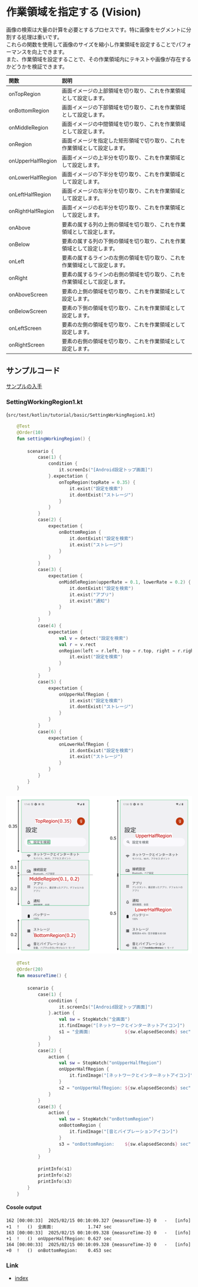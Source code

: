# 作業領域を指定する (Vision)

画像の検索は大量の計算を必要とするプロセスです。特に画像をセグメントに分割する処理は重いです。<br>
これらの関数を使用して画像のサイズを縮小し作業領域を設定することでパフォーマンスを向上できます。<br>
また、作業領域を設定することで、その作業領域内にテキストや画像が存在するかどうかを検証できます。

| 関数                | 説明                                    |
|:------------------|:--------------------------------------|
| onTopRegion       | 画面イメージの上部領域を切り取り、これを作業領域として設定します。     |
| onBottomRegion    | 画面イメージの下部領域を切り取り、これを作業領域として設定します。     |
| onMiddleRegion    | 画面イメージの中間領域を切り取り、これを作業領域として設定します。     |
| onRegion          | 画面イメージを指定した矩形領域で切り取り、これを作業領域として設定します。 |
| onUpperHalfRegion | 画面イメージの上半分を切り取り、これを作業領域として設定します。      |
| onLowerHalfRegion | 画面イメージの下半分を切り取り、これを作業領域として設定します。      |
| onLeftHalfRegion  | 画面イメージの左半分を切り取り、これを作業領域として設定します。      |
| onRightHalfRegion | 画面イメージの右半分を切り取り、これを作業領域として設定します。      |
| onAbove           | 要素の属する列の上側の領域を切り取り、これを作業領域として設定します。   |
| onBelow           | 要素の属する列の下側の領域を切り取り、これを作業領域として設定します。   |
| onLeft            | 要素の属するラインの左側の領域を切り取り、これを作業領域として設定します。 |
| onRight           | 要素の属するラインの右側の領域を切り取り、これを作業領域として設定します。 |
| onAboveScreen     | 要素の上側の領域を切り取り、これを作業領域として設定します。        |
| onBelowScreen     | 要素の下側の領域を切り取り、これを作業領域として設定します。        |
| onLeftScreen      | 要素の左側の領域を切り取り、これを作業領域として設定します。        |
| onRightScreen     | 要素の右側の領域を切り取り、これを作業領域として設定します。        |

## サンプルコード

[サンプルの入手](../../../getting_samples_ja.md)

### SettingWorkingRegion1.kt

(`src/test/kotlin/tutorial/basic/SettingWorkingRegion1.kt`)

```kotlin
    @Test
    @Order(10)
    fun settingWorkingRegion() {

        scenario {
            case(1) {
                condition {
                    it.screenIs("[Android設定トップ画面]")
                }.expectation {
                    onTopRegion(topRate = 0.35) {
                        it.exist("設定を検索")
                        it.dontExist("ストレージ")
                    }
                }
            }
            case(2) {
                expectation {
                    onBottomRegion {
                        it.dontExist("設定を検索")
                        it.exist("ストレージ")
                    }
                }
            }
            case(3) {
                expectation {
                    onMiddleRegion(upperRate = 0.1, lowerRate = 0.2) {
                        it.dontExist("設定を検索")
                        it.exist("アプリ")
                        it.exist("通知")
                    }
                }
            }
            case(4) {
                expectation {
                    val v = detect("設定を検索")
                    val r = v.rect
                    onRegion(left = r.left, top = r.top, right = r.right, bottom = r.bottom) {
                        it.exist("設定を検索")
                    }
                }
            }
            case(5) {
                expectation {
                    onUpperHalfRegion {
                        it.exist("設定を検索")
                        it.dontExist("ストレージ")
                    }
                }
            }
            case(6) {
                expectation {
                    onLowerHalfRegion {
                        it.dontExist("設定を検索")
                        it.exist("ストレージ")
                    }
                }
            }
        }
    }
```

![](_images/setting_working_region_ja.png)

```kotlin
    @Test
    @Order(20)
    fun measureTime() {

        scenario {
            case(1) {
                condition {
                    it.screenIs("[Android設定トップ画面]")
                }.action {
                    val sw = StopWatch("全画面")
                    it.findImage("[ネットワークとインターネットアイコン]")
                    s1 = "全画面:             ${sw.elapsedSeconds} sec"
                }
            }
            case(2) {
                action {
                    val sw = StopWatch("onUpperHalfRegion")
                    onUpperHalfRegion {
                        it.findImage("[ネットワークとインターネットアイコン]")
                    }
                    s2 = "onUpperHalfRegion: ${sw.elapsedSeconds} sec"
                }
            }
            case(3) {
                action {
                    val sw = StopWatch("onBottomRegion")
                    onBottomRegion {
                        it.findImage("[音とバイブレーションアイコン]")
                    }
                    s3 = "onBottomRegion:    ${sw.elapsedSeconds} sec"
                }
            }

            printInfo(s1)
            printInfo(s2)
            printInfo(s3)
        }
    }
```

#### Cosole output

```
162	[00:00:33]	2025/02/15 00:10:09.327	{measureTime-3}	0	-	[info]	+1	!	()	全画面:             1.747 sec
163	[00:00:33]	2025/02/15 00:10:09.328	{measureTime-3}	0	-	[info]	+1	!	()	onUpperHalfRegion: 0.627 sec
164	[00:00:33]	2025/02/15 00:10:09.328	{measureTime-3}	0	-	[info]	+0	!	()	onBottomRegion:    0.453 sec
```

### Link

- [index](../../../../index_ja.md)

